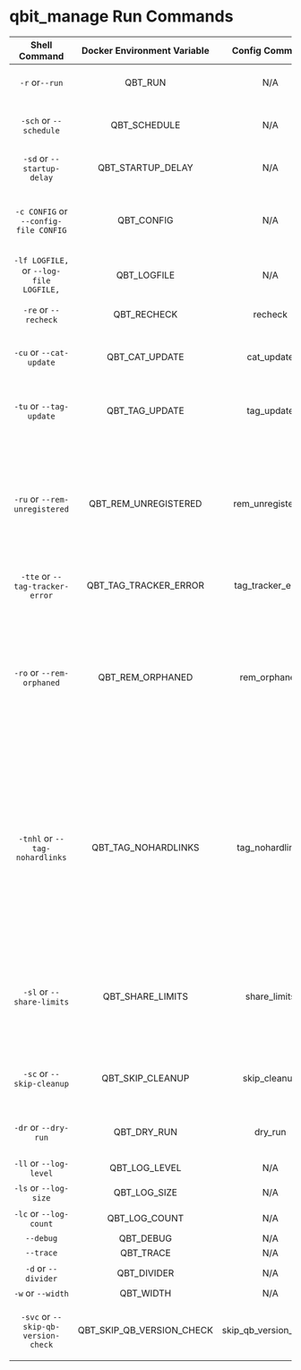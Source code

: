 # qbit_manage Run Commands

|            **Shell Command**            | **Docker Environment Variable** |   **Config Command**  | **Description**                                                                                                                                                                                                                                                                                                                                                                                                                                            | **Default Value** |
|:---------------------------------------:|:-------------------------------:|:---------------------:|------------------------------------------------------------------------------------------------------------------------------------------------------------------------------------------------------------------------------------------------------------------------------------------------------------------------------------------------------------------------------------------------------------------------------------------------------------|:-----------------:|
|              `-r` or`--run`             |             QBT_RUN             |           N/A         | Run without the scheduler. Script will exit after completion.                                                                                                                                                                                                                                                                                                                                                                                              |       False       |
|          `-sch` or `--schedule`         |           QBT_SCHEDULE          |           N/A         | Schedule to run every x minutes or choose customize schedule via [cron](https://crontab.guru/examples.html). (Default set to 1440 (1 day))                                                                                                                                                                                                                                                                                                                 |        1440       |
|        `-sd` or `--startup-delay`       |        QBT_STARTUP_DELAY        |           N/A         | Set delay in seconds on the first run of a schedule (Default set to 0)                                                                                                                                                                                                                                                                                                                                                                                     |         0         |
|  `-c CONFIG` or `--config-file CONFIG`  |            QBT_CONFIG           |           N/A         | This is used if you want to use a different name for your config.yml. `Example: tv.yml`. Supports wildcards to use multiple configs. `Example: config-*.yml`                                                                                                                                                                                                                                                                                               |     config.yml    |
| `-lf LOGFILE,` or `--log-file LOGFILE,` |           QBT_LOGFILE           |           N/A         | This is used if you want to use a different name for your log file. `Example: tv.log`                                                                                                                                                                                                                                                                                                                                                                      |    activity.log   |
|           `-re` or `--recheck`          |           QBT_RECHECK           |         recheck       | Recheck paused torrents sorted by lowest size. Resume if Completed.                                                                                                                                                                                                                                                                                                                                                                                        |       False       |
|         `-cu` or `--cat-update`         |          QBT_CAT_UPDATE         |       cat_update      | Use this if you would like to update your categories or move from one category to another.                                                                                                                                                                                                                                                                                                                                                                 |       False       |
|         `-tu` or `--tag-update`         |          QBT_TAG_UPDATE         |       tag_update      | Use this if you would like to update your tags and/or set seed goals/limit upload speed by tag. (Only adds tags to untagged torrents)                                                                                                                                                                                                                                                                                                                      |       False       |
|      `-ru` or `--rem-unregistered`      |       QBT_REM_UNREGISTERED      |    rem_unregistered   | Use this if you would like to remove unregistered torrents. (It will the delete data & torrent if it is not being cross-seeded, otherwise it will just remove the torrent without deleting data). Trackers that have an error and not covered by the remove unregistered logic will also be tagged as `issue` for manual review.                                                                                                                           |       False       |
|     `-tte` or `--tag-tracker-error`     |      QBT_TAG_TRACKER_ERROR      |    tag_tracker_error  | Use this if you would like to tag torrents that do not have a working tracker.                                                                                                                                                                                                                                                                                                                                                                             |       False       |
|        `-ro` or `--rem-orphaned`        |         QBT_REM_ORPHANED        |      rem_orphaned     | Use this if you would like to remove orphaned files from your `root_dir` directory that are not referenced by any torrents. It will scan your `root_dir` directory and compare it with what is in qBittorrent. Any data not referenced in qBittorrent will be moved into `/data/torrents/orphaned_data` folder for you to review/delete.                                                                                                                   |       False       |
|      `-tnhl` or `--tag-nohardlinks`     |       QBT_TAG_NOHARDLINKS       |     tag_nohardlinks   | Use this to tag any torrents that do not have any hard links associated with any of the files. This is useful for those that use Sonarr/Radarr that hard links your media files with the torrents for seeding. When files get upgraded they no longer become linked with your media therefore will be tagged with a new tag noHL. You can then safely delete/remove these torrents to free up any extra space that is not being used by your media folder. |       False       |
|        `-sl` or `--share-limits`        |         QBT_SHARE_LIMITS        |      share_limits     | Control how torrent share limits are set depending on the priority of your grouping. Each torrent will be matched with the share limit group with the highest priority that meets the group filter criteria. Each torrent can only be matched with one share limit group.                                                                                                                                                                                  |       False       |
|        `-sc` or `--skip-cleanup`        |         QBT_SKIP_CLEANUP        |      skip_cleanup     | Use this to skip emptying the Recycle Bin folder (`/root_dir/.RecycleBin`) and Orphaned directory. (`/root_dir/orphaned_data`)                                                                                                                                                                                                                                                                                                                             |       False       |
|           `-dr` or `--dry-run`          |           QBT_DRY_RUN           |         dry_run       | If you would like to see what is gonna happen but not actually move/delete or tag/categorize anything.                                                                                                                                                                                                                                                                                                                                                     |       False       |
|     `-ll` or `--log-level`     |          QBT_LOG_LEVEL          |           N/A         | Change the output log level.                                                                                                                                                                                                                                                                                                                                                                                                                               |        INFO       |
|     `-ls` or `--log-size`     |          QBT_LOG_SIZE          |           N/A         | Maximum log size per file (in MB)                                                                                                                                                                                                                                                                                                                                                                                                                               |        10       |
|     `-lc` or `--log-count`     |          QBT_LOG_COUNT          |           N/A         | Maximum number of logs to keep                                                                                                                                                                                                                                                                                                                                                                                                                               |        5       |
|                `--debug`                |            QBT_DEBUG            |           N/A         | Adds debug logs                                                                                                                                                                                                                                                                                                                                                                                                                                            |       False       |
|                `--trace`                |            QBT_TRACE            |           N/A         | Adds trace logs                                                                                                                                                                                                                                                                                                                                                                                                                                            |       False       |
|           `-d` or `--divider`           |           QBT_DIVIDER           |           N/A         | Character that divides the sections (Default: '=')                                                                                                                                                                                                                                                                                                                                                                                                         |         =         |
|            `-w` or `--width`            |            QBT_WIDTH            |           N/A         | Screen Width (Default: 100)                                                                                                                                                                                                                                                                                                                                                                                                                                |        100        |
|   `-svc` or `--skip-qb-version-check`   |    QBT_SKIP_QB_VERSION_CHECK    | skip_qb_version_check | Bypass qBittorrent/libtorrent version compatibility check. You run the risk of undesirable behavior and WILL RECIEVE NO SUPPORT.                                                                                                                                                                                                                                                                                                                           |       False       |
